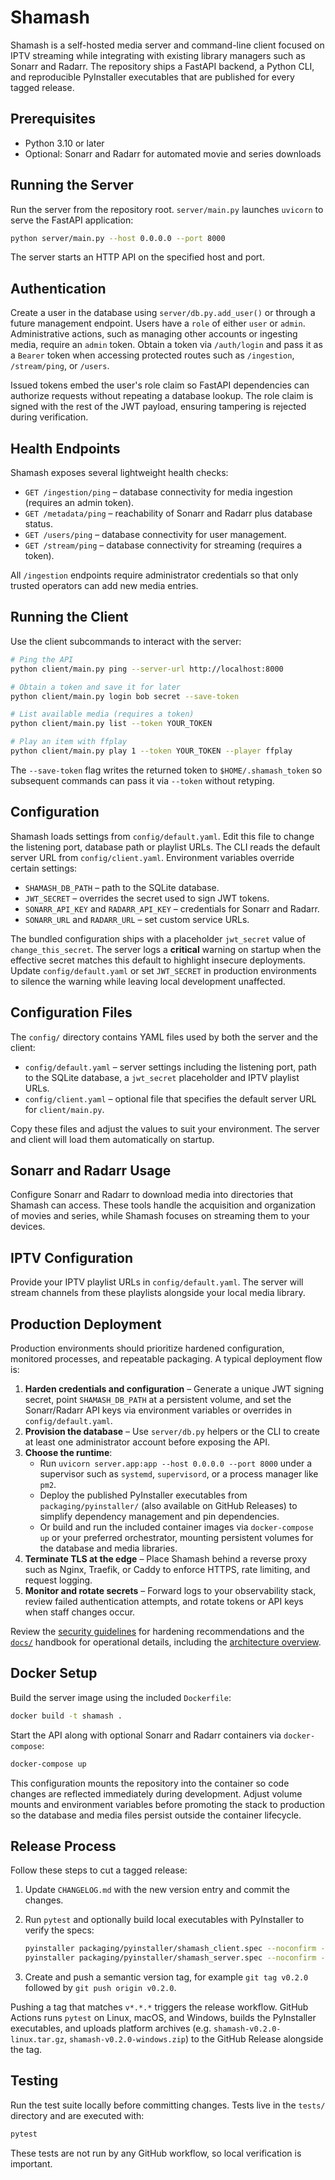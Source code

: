# Shamash

Shamash is a self-hosted media server and command-line client focused on IPTV streaming while integrating with existing library managers such as Sonarr and Radarr. The repository ships a FastAPI backend, a Python CLI, and reproducible PyInstaller executables that are published for every tagged release.

## Prerequisites

- Python 3.10 or later
- Optional: Sonarr and Radarr for automated movie and series downloads

## Running the Server

Run the server from the repository root. `server/main.py` launches `uvicorn` to
serve the FastAPI application:

```bash
python server/main.py --host 0.0.0.0 --port 8000
```

The server starts an HTTP API on the specified host and port.

## Authentication

Create a user in the database using `server/db.py.add_user()` or through a
future management endpoint. Users have a `role` of either `user` or `admin`.
Administrative actions, such as managing other accounts or ingesting media,
require an `admin` token. Obtain a token via `/auth/login` and pass it as a
`Bearer` token when accessing protected routes such as `/ingestion`,
`/stream/ping`, or `/users`.

Issued tokens embed the user's role claim so FastAPI dependencies can authorize
requests without repeating a database lookup. The role claim is signed with the
rest of the JWT payload, ensuring tampering is rejected during verification.

## Health Endpoints

Shamash exposes several lightweight health checks:

* `GET /ingestion/ping` &ndash; database connectivity for media ingestion (requires
  an admin token).
* `GET /metadata/ping` &ndash; reachability of Sonarr and Radarr plus database status.
* `GET /users/ping` &ndash; database connectivity for user management.
* `GET /stream/ping` &ndash; database connectivity for streaming (requires a token).

All `/ingestion` endpoints require administrator credentials so that only trusted
operators can add new media entries.

## Running the Client

Use the client subcommands to interact with the server:

```bash
# Ping the API
python client/main.py ping --server-url http://localhost:8000

# Obtain a token and save it for later
python client/main.py login bob secret --save-token

# List available media (requires a token)
python client/main.py list --token YOUR_TOKEN

# Play an item with ffplay
python client/main.py play 1 --token YOUR_TOKEN --player ffplay
```

The `--save-token` flag writes the returned token to `$HOME/.shamash_token` so
subsequent commands can pass it via `--token` without retyping.

## Configuration

Shamash loads settings from `config/default.yaml`. Edit this file to change
the listening port, database path or playlist URLs. The CLI reads the default
server URL from `config/client.yaml`. Environment variables override certain
settings:

* `SHAMASH_DB_PATH` – path to the SQLite database.
* `JWT_SECRET` – overrides the secret used to sign JWT tokens.
* `SONARR_API_KEY` and `RADARR_API_KEY` – credentials for Sonarr and Radarr.
* `SONARR_URL` and `RADARR_URL` – set custom service URLs.

The bundled configuration ships with a placeholder `jwt_secret` value of `change_this_secret`. The server logs a **critical** warning on startup when the effective secret matches this default to highlight insecure deployments. Update `config/default.yaml` or set `JWT_SECRET` in production environments to silence the warning while leaving local development unaffected.

## Configuration Files

The `config/` directory contains YAML files used by both the server and the
client:

* `config/default.yaml` &ndash; server settings including the listening port,
  path to the SQLite database, a `jwt_secret` placeholder and IPTV playlist URLs.
* `config/client.yaml` &ndash; optional file that specifies the default server
  URL for `client/main.py`.

Copy these files and adjust the values to suit your environment. The server and
client will load them automatically on startup.

## Sonarr and Radarr Usage

Configure Sonarr and Radarr to download media into directories that Shamash can access. These tools handle the acquisition and organization of movies and series, while Shamash focuses on streaming them to your devices.

## IPTV Configuration

Provide your IPTV playlist URLs in `config/default.yaml`. The server will stream channels from these playlists alongside your local media library.

## Production Deployment

Production environments should prioritize hardened configuration, monitored processes, and repeatable packaging. A typical deployment flow is:

1. **Harden credentials and configuration** – Generate a unique JWT signing secret, point `SHAMASH_DB_PATH` at a persistent volume, and set the Sonarr/Radarr API keys via environment variables or overrides in `config/default.yaml`.
2. **Provision the database** – Use `server/db.py` helpers or the CLI to create at least one administrator account before exposing the API.
3. **Choose the runtime**:
   - Run `uvicorn server.app:app --host 0.0.0.0 --port 8000` under a supervisor such as `systemd`, `supervisord`, or a process manager like `pm2`.
   - Deploy the published PyInstaller executables from `packaging/pyinstaller/` (also available on GitHub Releases) to simplify dependency management and pin dependencies.
   - Or build and run the included container images via `docker-compose up` or your preferred orchestrator, mounting persistent volumes for the database and media libraries.
4. **Terminate TLS at the edge** – Place Shamash behind a reverse proxy such as Nginx, Traefik, or Caddy to enforce HTTPS, rate limiting, and request logging.
5. **Monitor and rotate secrets** – Forward logs to your observability stack, review failed authentication attempts, and rotate tokens or API keys when staff changes occur.

Review the [security guidelines](SECURITY.md) for hardening recommendations and the [`docs/`](docs/README.md) handbook for operational details, including the [architecture overview](docs/architecture.md).

## Docker Setup

Build the server image using the included `Dockerfile`:

```bash
docker build -t shamash .
```

Start the API along with optional Sonarr and Radarr containers via `docker-compose`:

```bash
docker-compose up
```

This configuration mounts the repository into the container so code changes are reflected immediately during development. Adjust volume mounts and environment variables before promoting the stack to production so the database and media files persist outside the container lifecycle.

## Release Process

Follow these steps to cut a tagged release:

1. Update `CHANGELOG.md` with the new version entry and commit the changes.
2. Run `pytest` and optionally build local executables with PyInstaller to verify the specs:

   ```bash
   pyinstaller packaging/pyinstaller/shamash_client.spec --noconfirm --distpath dist/pyinstaller --workpath build/pyinstaller
   pyinstaller packaging/pyinstaller/shamash_server.spec --noconfirm --distpath dist/pyinstaller --workpath build/pyinstaller
   ```
3. Create and push a semantic version tag, for example `git tag v0.2.0` followed by `git push origin v0.2.0`.

Pushing a tag that matches `v*.*.*` triggers the release workflow. GitHub Actions runs `pytest` on Linux, macOS, and Windows, builds the PyInstaller executables, and uploads platform archives (e.g. `shamash-v0.2.0-linux.tar.gz`, `shamash-v0.2.0-windows.zip`) to the GitHub Release alongside the tag.

## Testing

Run the test suite locally before committing changes. Tests live in the
`tests/` directory and are executed with:

```bash
pytest
```

These tests are not run by any GitHub workflow, so local verification is
important.
